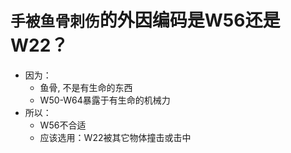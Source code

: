 # `手被鱼骨刺伤`的外因编码是W56还是W22？

- 因为：
  - 鱼骨, 不是有生命的东西
  - W50-W64暴露于有生命的机械力
- 所以：
  - W56不合适
  - 应该选用：W22被其它物体撞击或击中

